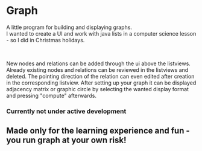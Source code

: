 # Graph
A little program for building and displaying graphs. <br />
I wanted to create a UI and work with java lists in a computer science lesson - so I did in Christmas holidays. <br />

<br />

New nodes and relations can be added through the ui above the listviews. Already existing nodes and relations can be reviewed in the listviews and deleted. 
The pointing direction of the relation can even edited after creation in the corresponding listview.
After setting up your graph it can be displayed adjacency matrix or graphic circle by selecting the wanted display format and pressing "compute" afterwards. <br />

### Currently not under active development

## Made only for the learning experience and fun - you run graph at your own risk!
